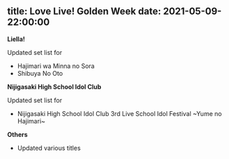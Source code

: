 title: Love Live! Golden Week
date: 2021-05-09-22:00:00
---

**Liella!**

Updated set list for

- Hajimari wa Minna no Sora
- Shibuya No Oto

**Nijigasaki High School Idol Club**

Updated set list for

- Nijigasaki High School Idol Club 3rd Live School Idol Festival ~Yume no Hajimari~

**Others**

- Updated various titles

